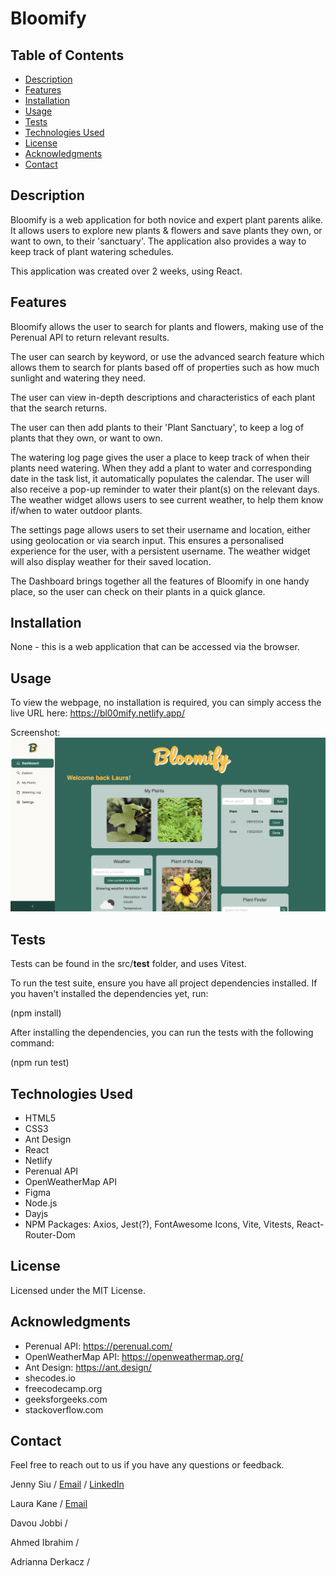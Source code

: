 # Bloomify

## Table of Contents
- [Description](#description)
- [Features](#features)
- [Installation](#installation)
- [Usage](#usage)
- [Tests](#tests)
- [Technologies Used](#technologies-used)
- [License](#license)
- [Acknowledgments](#acknowledgments)
- [Contact](#contact)


## Description
Bloomify is a web application for both novice and expert plant parents alike. It allows users to explore new plants & flowers and save plants they own, or want to own, to their 'sanctuary'. The application also provides a way to keep track of plant watering schedules. 

This application was created over 2 weeks, using React. 

## Features
Bloomify allows the user to search for plants and flowers, making use of the Perenual API to return relevant results. 

The user can search by keyword, or use the advanced search feature which allows them to search for plants based off of properties such as how much sunlight and watering they need.

The user can view in-depth descriptions and characteristics of each plant that the search returns. 

The user can then add plants to their 'Plant Sanctuary', to keep a log of plants that they own, or want to own. 

The watering log page gives the user a place to keep track of when their plants need watering. When they add a plant to water and corresponding date in the task list, it automatically populates the calendar. The user will also receive a pop-up reminder to water their plant(s) on the relevant days. The weather widget allows users to see current weather, to help them know if/when to water outdoor plants.

The settings page allows users to set their username and location, either using geolocation or via search input. This ensures a personalised experience for the user, with a persistent username. The weather widget will also display weather for their saved location. 

The Dashboard brings together all the features of Bloomify in one handy place, so the user can check on their plants in a quick glance. 

## Installation
None - this is a web application that can be accessed via the browser.

## Usage
To view the webpage, no installation is required, you can simply access the live URL here: https://bl00mify.netlify.app/

Screenshot:
![](./src/assets/images/screenshot.png)


## Tests
Tests can be found in the src/__test__ folder, and uses Vitest.

To run the test suite, ensure you have all project dependencies installed. If you haven't installed the dependencies yet, run:

(npm install)

After installing the dependencies, you can run the tests with the following command:

(npm run test)


## Technologies Used
- HTML5
- CSS3
- Ant Design
- React
- Netlify
- Perenual API
- OpenWeatherMap API
- Figma
- Node.js
- Dayjs
- NPM Packages: Axios, Jest(?), FontAwesome Icons, Vite, Vitests, React-Router-Dom

## License
Licensed under the MIT License.

## Acknowledgments
- Perenual API: https://perenual.com/ 
- OpenWeatherMap API: https://openweathermap.org/
- Ant Design: https://ant.design/ 
- shecodes.io
- freecodecamp.org
- geeksforgeeks.com
- stackoverflow.com

## Contact
Feel free to reach out to us if you have any questions or feedback.

Jenny Siu / [Email](jenny.siu79@gmail.com) / [LinkedIn](https://www.linkedin.com/in/jenny-siu-534576156/)

Laura Kane / [Email](laurakanesocials@gmail.com) 

Davou Jobbi / 

Ahmed Ibrahim / 

Adrianna Derkacz / 
